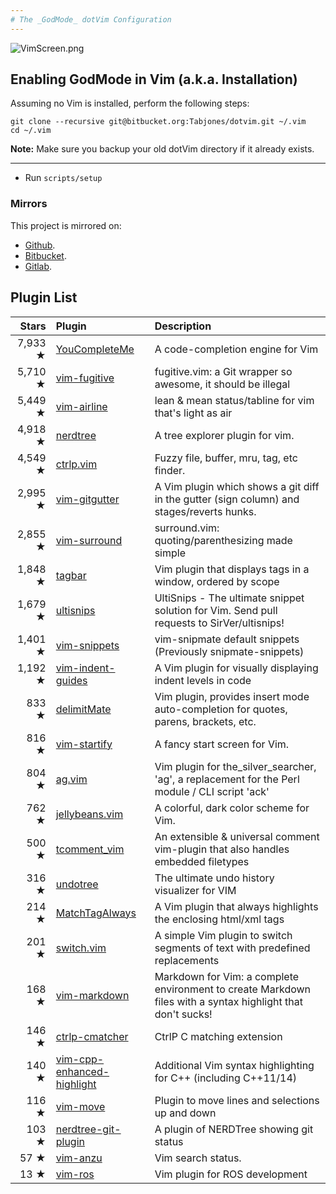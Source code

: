 ```yaml
---
# The _GodMode_ dotVim Configuration
---
```

![VimScreen.png](https://bitbucket.org/repo/qeBxj8/images/2538623278-VimScreen.png)

## Enabling GodMode in Vim (a.k.a. Installation)
Assuming no Vim is installed, perform the following steps:
```
git clone --recursive git@bitbucket.org:Tabjones/dotvim.git ~/.vim
cd ~/.vim
```
**Note:** Make sure you backup your old dotVim directory if it already exists.

---
+ Run `scripts/setup`

### Mirrors ###
This project is mirrored on:

  * [Github](https://github.com/Tabjones/dotVim).
  * [Bitbucket](https://bitbucket.org/Tabjones/dotvim).
  * [Gitlab](https://gitlab.com/fspinelli/dotvim).

## Plugin List

| **Stars** | **Plugin** | **Description** |
| --------: | :--------- | :-------------- |
| 7,933 ★ |[YouCompleteMe](https://github.com/Valloric/YouCompleteMe)|A code-completion engine for Vim |
| 5,710 ★ |[vim-fugitive](https://github.com/tpope/vim-fugitive)|fugitive.vim: a Git wrapper so awesome, it should be illegal |
| 5,449 ★ |[vim-airline](https://github.com/bling/vim-airline)|lean & mean status/tabline for vim that's light as air |
| 4,918 ★ |[nerdtree](https://github.com/scrooloose/nerdtree)|A tree explorer plugin for vim. |
| 4,549 ★ |[ctrlp.vim](https://github.com/kien/ctrlp.vim)|Fuzzy file, buffer, mru, tag, etc finder. |
| 2,995 ★ |[vim-gitgutter](https://github.com/airblade/vim-gitgutter)|A Vim plugin which shows a git diff in the gutter (sign column) and stages/reverts hunks. |
| 2,855 ★ |[vim-surround](https://github.com/tpope/vim-surround)|surround.vim: quoting/parenthesizing made simple |
| 1,848 ★ |[tagbar](https://github.com/majutsushi/tagbar)|Vim plugin that displays tags in a window, ordered by scope |
| 1,679 ★ |[ultisnips](https://github.com/SirVer/ultisnips)|UltiSnips - The ultimate snippet solution for Vim. Send pull requests to SirVer/ultisnips! |
| 1,401 ★ |[vim-snippets](https://github.com/honza/vim-snippets)|vim-snipmate default snippets (Previously snipmate-snippets) |
| 1,192 ★ |[vim-indent-guides](https://github.com/nathanaelkane/vim-indent-guides)|A Vim plugin for visually displaying indent levels in code |
| 833 ★ |[delimitMate](https://github.com/Raimondi/delimitMate)|Vim plugin, provides insert mode auto-completion for quotes, parens, brackets, etc. |
| 816 ★ |[vim-startify](https://github.com/mhinz/vim-startify)|A fancy start screen for Vim. |
| 804 ★ |[ag.vim](https://github.com/rking/ag.vim)|Vim plugin for the_silver_searcher, 'ag', a replacement for the Perl module / CLI script 'ack' |
| 762 ★ |[jellybeans.vim](https://github.com/nanotech/jellybeans.vim)|A colorful, dark color scheme for Vim. |
| 500 ★ |[tcomment_vim](https://github.com/tomtom/tcomment_vim)|An extensible & universal comment vim-plugin that also handles embedded filetypes |
| 316 ★ |[undotree](https://github.com/mbbill/undotree)|The ultimate undo history visualizer for VIM |
| 214 ★ |[MatchTagAlways](https://github.com/Valloric/MatchTagAlways)|A Vim plugin that always highlights the enclosing html/xml tags |
| 201 ★ |[switch.vim](https://github.com/AndrewRadev/switch.vim)|A simple Vim plugin to switch segments of text with predefined replacements |
| 168 ★ |[vim-markdown](https://github.com/gabrielelana/vim-markdown)|Markdown for Vim: a complete environment to create Markdown files with a syntax highlight that don't sucks! |
| 146 ★ |[ctrlp-cmatcher](https://github.com/JazzCore/ctrlp-cmatcher)|CtrlP C matching extension |
| 140 ★ |[vim-cpp-enhanced-highlight](https://github.com/octol/vim-cpp-enhanced-highlight)|Additional Vim syntax highlighting for C++ (including C++11/14) |
| 116 ★ |[vim-move](https://github.com/matze/vim-move)|Plugin to move lines and selections up and down |
| 103 ★ |[nerdtree-git-plugin](https://github.com/Xuyuanp/nerdtree-git-plugin)|A plugin of NERDTree showing git status |
| 57 ★ |[vim-anzu](https://github.com/osyo-manga/vim-anzu)|Vim search status. |
| 13 ★ |[vim-ros](https://github.com/taketwo/vim-ros)|Vim plugin for ROS development |

